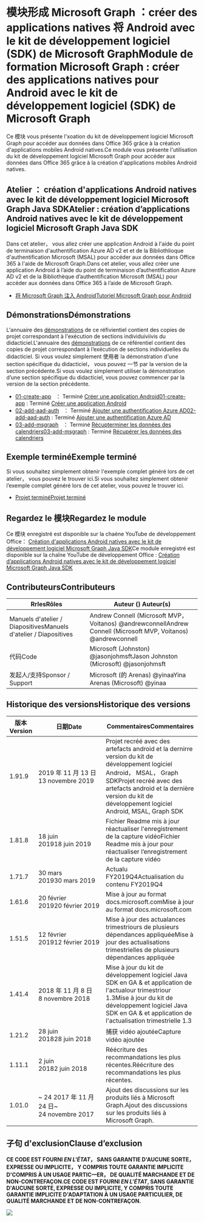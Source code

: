 # <a name="module-de-formation-microsoft-graph-crer-des-applications-natives-pour-android-avec-le-kit-de-dveloppement-logiciel-sdk-de-microsoft-graph"></a><span data-ttu-id="25941-101">模块形成 Microsoft Graph ：créer des applications natives 将 Android avec le kit de développement logiciel (SDK) de Microsoft Graph</span><span class="sxs-lookup"><span data-stu-id="25941-101">Module de formation Microsoft Graph : créer des applications natives pour Android avec le kit de développement logiciel (SDK) de Microsoft Graph</span></span>

<span data-ttu-id="25941-102">Ce 模块 vous présente l'xoation du kit de développement logiciel Microsoft Graph pour accéder aux données dans Office 365 grâce à la création d'applications mobiles Android natives.</span><span class="sxs-lookup"><span data-stu-id="25941-102">Ce module vous présente l'utilisation du kit de développement logiciel Microsoft Graph pour accéder aux données dans Office 365 grâce à la création d'applications mobiles Android natives.</span></span>

## <a name="atelier-cration-dapplications-android-natives-avec-le-kit-de-dveloppement-logiciel-microsoftgraph-java-sdk"></a><span data-ttu-id="25941-103">Atelier ： création d'applications Android natives avec le kit de développement logiciel Microsoft Graph Java SDK</span><span class="sxs-lookup"><span data-stu-id="25941-103">Atelier : création d’applications Android natives avec le kit de développement logiciel Microsoft Graph Java SDK</span></span>

<span data-ttu-id="25941-104">Dans cet atelier， vous allez créer une application Android à l'aide du point de terminaison d'authentification Azure AD v2 et et de la Bibliothlioque d'authentification Microsoft (MSAL) pour accéder aux données dans Office 365 à l'aide de Microsoft Graph.</span><span class="sxs-lookup"><span data-stu-id="25941-104">Dans cet atelier, vous allez créer une application Android à l’aide du point de terminaison d’authentification Azure AD v2 et de la Bibliothèque d’authentification Microsoft (MSAL) pour accéder aux données dans Office 365 à l’aide de Microsoft Graph.</span></span>

- [<span data-ttu-id="25941-105">将 Microsoft Graph 注入 Android</span><span class="sxs-lookup"><span data-stu-id="25941-105">Tutoriel Microsoft Graph pour Android</span></span>](https://docs.microsoft.com/graph/tutorials/android)

## <a name="dmonstrations"></a><span data-ttu-id="25941-106">Démonstrations</span><span class="sxs-lookup"><span data-stu-id="25941-106">Démonstrations</span></span>

<span data-ttu-id="25941-107">L'annuaire des [démonstrations](./demos) de ce réfivientiel contient des copies de projet correspondant à l'exécution de sections individuiviivis du didacticiel.</span><span class="sxs-lookup"><span data-stu-id="25941-107">L'annuaire des [démonstrations](./demos) de ce référentiel contient des copies de projet correspondant à l’exécution de sections individuelles du didacticiel.</span></span> <span data-ttu-id="25941-108">Si vous voulez simplement 使用者 la démonstration d'une section spécifique du didacticiel， vous pouvez 一节 par la version de la section précédente.</span><span class="sxs-lookup"><span data-stu-id="25941-108">Si vous voulez simplement utiliser la démonstration d’une section spécifique du didacticiel, vous pouvez commencer par la version de la section précédente.</span></span>

- <span data-ttu-id="25941-109">[01-create-app](demos/01-create-app)   ： Terminé [Créer une application Android](https://docs.microsoft.com/graph/tutorials/android?tutorial-step=1)</span><span class="sxs-lookup"><span data-stu-id="25941-109">[01-create-app](demos/01-create-app) : Terminé [Créer une application Android](https://docs.microsoft.com/graph/tutorials/android?tutorial-step=1)</span></span>
- <span data-ttu-id="25941-110">[02-add-aad-auth](demos/02-add-aad-auth)   ： Terminé [Ajouter une authentification Azure AD](https://docs.microsoft.com/graph/tutorials/android?tutorial-step=3)</span><span class="sxs-lookup"><span data-stu-id="25941-110">[02-add-aad-auth](demos/02-add-aad-auth) : Terminé [Ajouter une authentification Azure AD](https://docs.microsoft.com/graph/tutorials/android?tutorial-step=3)</span></span>
- <span data-ttu-id="25941-111">[03-add-msgraph](demos/03-add-msgraph)   ： Terminé [Récupterminer les données des calendriers](https://docs.microsoft.com/graph/tutorials/android?tutorial-step=4)</span><span class="sxs-lookup"><span data-stu-id="25941-111">[03-add-msgraph](demos/03-add-msgraph) : Terminé [Récupérer les données des calendriers](https://docs.microsoft.com/graph/tutorials/android?tutorial-step=4)</span></span>

## <a name="exemple-termin"></a><span data-ttu-id="25941-112">Exemple terminé</span><span class="sxs-lookup"><span data-stu-id="25941-112">Exemple terminé</span></span>

<span data-ttu-id="25941-113">Si vous souhaitez simplement obtenir l'exemple complet généré lors de cet atelier， vous pouvez le trouver ici.</span><span class="sxs-lookup"><span data-stu-id="25941-113">Si vous souhaitez simplement obtenir l’exemple complet généré lors de cet atelier, vous pouvez le trouver ici.</span></span>

- [<span data-ttu-id="25941-114">Projet terminé</span><span class="sxs-lookup"><span data-stu-id="25941-114">Projet terminé</span></span>](demos/03-add-msgraph)

## <a name="regardez-le-module"></a><span data-ttu-id="25941-115">Regardez le 模块</span><span class="sxs-lookup"><span data-stu-id="25941-115">Regardez le module</span></span>

<span data-ttu-id="25941-116">Ce 模块 enregistré est disponible sur la chaéne YouTube de développement Office： [Création d'applications Android natives avec le kit de développement logiciel Microsoft Graph Java SDK](https://youtu.be/BLmOmv4FSsQ)</span><span class="sxs-lookup"><span data-stu-id="25941-116">Ce module enregistré est disponible sur la chaîne YouTube de développement Office : [Création d’applications Android natives avec le kit de développement logiciel Microsoft Graph Java SDK](https://youtu.be/BLmOmv4FSsQ)</span></span>

## <a name="contributeurs"></a><span data-ttu-id="25941-117">Contributeurs</span><span class="sxs-lookup"><span data-stu-id="25941-117">Contributeurs</span></span>

| <span data-ttu-id="25941-118">Rrles</span><span class="sxs-lookup"><span data-stu-id="25941-118">Rôles</span></span> | <span data-ttu-id="25941-119">Auteur () </span><span class="sxs-lookup"><span data-stu-id="25941-119">Auteur(s)</span></span> |
| -------------------- | ------------------------------------------------------- |
| <span data-ttu-id="25941-120">Manuels d'atelier / Diapositives</span><span class="sxs-lookup"><span data-stu-id="25941-120">Manuels d'atelier / Diapositives</span></span> | <span data-ttu-id="25941-121">Andrew Connell (Microsoft MVP，Voitanos) @andrewconnell</span><span class="sxs-lookup"><span data-stu-id="25941-121">Andrew Connell (Microsoft MVP, Voitanos) @andrewconnell</span></span> |
| <span data-ttu-id="25941-122">代码</span><span class="sxs-lookup"><span data-stu-id="25941-122">Code</span></span> | <span data-ttu-id="25941-123">Microsoft (Johnston) @jasonjohmsft</span><span class="sxs-lookup"><span data-stu-id="25941-123">Jason Johnston (Microsoft) @jasonjohmsft</span></span> |
| <span data-ttu-id="25941-124">发起人/支持</span><span class="sxs-lookup"><span data-stu-id="25941-124">Sponsor / Support</span></span> | <span data-ttu-id="25941-125">Microsoft (的 Arenas) @yinaa</span><span class="sxs-lookup"><span data-stu-id="25941-125">Yina Arenas (Microsoft) @yinaa</span></span> |

## <a name="historique-des-versions"></a><span data-ttu-id="25941-126">Historique des versions</span><span class="sxs-lookup"><span data-stu-id="25941-126">Historique des versions</span></span>

| <span data-ttu-id="25941-127">版本</span><span class="sxs-lookup"><span data-stu-id="25941-127">Version</span></span> | <span data-ttu-id="25941-128">日期</span><span class="sxs-lookup"><span data-stu-id="25941-128">Date</span></span> | <span data-ttu-id="25941-129">Commentaires</span><span class="sxs-lookup"><span data-stu-id="25941-129">Commentaires</span></span> |
| ------- | ------------------ | -------------------------------------------------------------------------- |
| <span data-ttu-id="25941-130">1.9</span><span class="sxs-lookup"><span data-stu-id="25941-130">1.9</span></span> | <span data-ttu-id="25941-131">2019 年 11 月 13 日</span><span class="sxs-lookup"><span data-stu-id="25941-131">13 novembre 2019</span></span> | <span data-ttu-id="25941-132">Projet recréé avec des artefacts android et la dernirre version du kit de développement logiciel Android， MSAL， Graph SDK</span><span class="sxs-lookup"><span data-stu-id="25941-132">Projet recréé avec des artefacts android et la dernière version du kit de développement logiciel Android, MSAL, Graph SDK</span></span> |
| <span data-ttu-id="25941-133">1.8</span><span class="sxs-lookup"><span data-stu-id="25941-133">1.8</span></span> | <span data-ttu-id="25941-134">18 juin 2019</span><span class="sxs-lookup"><span data-stu-id="25941-134">18 juin 2019</span></span> | <span data-ttu-id="25941-135">Fichier Readme mis à jour réactualiser l'enregistrement de la capture vidéo</span><span class="sxs-lookup"><span data-stu-id="25941-135">Fichier Readme mis à jour pour réactualiser l’enregistrement de la capture vidéo</span></span> |
| <span data-ttu-id="25941-136">1.7</span><span class="sxs-lookup"><span data-stu-id="25941-136">1.7</span></span> | <span data-ttu-id="25941-137">30 mars 2019</span><span class="sxs-lookup"><span data-stu-id="25941-137">30 mars 2019</span></span> | <span data-ttu-id="25941-138">Actualu FY2019Q4</span><span class="sxs-lookup"><span data-stu-id="25941-138">Actualisation du contenu FY2019Q4</span></span> |
| <span data-ttu-id="25941-139">1.6</span><span class="sxs-lookup"><span data-stu-id="25941-139">1.6</span></span> | <span data-ttu-id="25941-140">20 février 2019</span><span class="sxs-lookup"><span data-stu-id="25941-140">20 février 2019</span></span> | <span data-ttu-id="25941-141">Mise à jour au format docs.microsoft.com</span><span class="sxs-lookup"><span data-stu-id="25941-141">Mise à jour au format docs.microsoft.com</span></span> |
| <span data-ttu-id="25941-142">1.5</span><span class="sxs-lookup"><span data-stu-id="25941-142">1.5</span></span> | <span data-ttu-id="25941-143">12 février 2019</span><span class="sxs-lookup"><span data-stu-id="25941-143">12 février 2019</span></span> | <span data-ttu-id="25941-144">Mise à jour des actualances trimestriours de plusieurs dépendances appliquée</span><span class="sxs-lookup"><span data-stu-id="25941-144">Mise à jour des actualisations trimestrielles de plusieurs dépendances appliquée</span></span> |
| <span data-ttu-id="25941-145">1.4</span><span class="sxs-lookup"><span data-stu-id="25941-145">1.4</span></span> | <span data-ttu-id="25941-146">2018 年 11 月 8 日</span><span class="sxs-lookup"><span data-stu-id="25941-146">8 novembre 2018</span></span> | <span data-ttu-id="25941-147">Mise à jour du kit de développement logiciel Java SDK en GA & et application de l'actualour trimestriour 1.3</span><span class="sxs-lookup"><span data-stu-id="25941-147">Mise à jour du kit de développement logiciel Java SDK en GA & et application de l'actualisation trimestrielle 1.3</span></span> | <span data-ttu-id="25941-148">12 9embre 2018</span><span class="sxs-lookup"><span data-stu-id="25941-148">12 septembre 2018</span></span> | <span data-ttu-id="25941-149">Remplacement du kit de développement logiciel Graph Android avec Graph Kit de développement logiciel Java & application de l'actualiel trimestrioid</span><span class="sxs-lookup"><span data-stu-id="25941-149">Remplacement du kit de développement logiciel Graph Android avec Graph Kit de développement logiciel Java & application de l’actualisation trimestrielle</span></span> |
| <span data-ttu-id="25941-150">1.2</span><span class="sxs-lookup"><span data-stu-id="25941-150">1.2</span></span> | <span data-ttu-id="25941-151">28 juin 2018</span><span class="sxs-lookup"><span data-stu-id="25941-151">28 juin 2018</span></span> | <span data-ttu-id="25941-152">捕获 vidéo ajoutée</span><span class="sxs-lookup"><span data-stu-id="25941-152">Capture vidéo ajoutée</span></span> |
| <span data-ttu-id="25941-153">1.1</span><span class="sxs-lookup"><span data-stu-id="25941-153">1.1</span></span> | <span data-ttu-id="25941-154">2 juin 2018</span><span class="sxs-lookup"><span data-stu-id="25941-154">2 juin 2018</span></span> | <span data-ttu-id="25941-155">Réécriture des recommandations les plus récentes.</span><span class="sxs-lookup"><span data-stu-id="25941-155">Réécriture des recommandations les plus récentes.</span></span> |
| <span data-ttu-id="25941-156">1.0</span><span class="sxs-lookup"><span data-stu-id="25941-156">1.0</span></span> | <span data-ttu-id="25941-157">~ 24 2017 年 11 月 24 日</span><span class="sxs-lookup"><span data-stu-id="25941-157">~ 24 novembre 2017</span></span> | <span data-ttu-id="25941-158">Ajout des discussions sur les produits liés à Microsoft Graph.</span><span class="sxs-lookup"><span data-stu-id="25941-158">Ajout des discussions sur les produits liés à Microsoft Graph.</span></span> |

## <a name="clause-dexclusion"></a><span data-ttu-id="25941-159">子句 d'exclusion</span><span class="sxs-lookup"><span data-stu-id="25941-159">Clause d’exclusion</span></span>

<span data-ttu-id="25941-160">**CE CODE EST FOURNI _EN L'ÉTAT_， SANS GARANTIE D'AUCUNE SORTE， EXPRESSE OU IMPLICITE， Y COMPRIS TOUTE GARANTIE IMPLICITE D'COMPRIS À UN USAGE PARTIC一ER， DE QUALITÉ MARCHANDE ET DE NON-CONTREFAÇON.**</span><span class="sxs-lookup"><span data-stu-id="25941-160">**CE CODE EST FOURNI _EN L’ÉTAT_, SANS GARANTIE D'AUCUNE SORTE, EXPRESSE OU IMPLICITE, Y COMPRIS TOUTE GARANTIE IMPLICITE D'ADAPTATION À UN USAGE PARTICULIER, DE QUALITÉ MARCHANDE ET DE NON-CONTREFAÇON.**</span></span>

<!-- markdownlint-disable MD033 -->
<img src="https://telemetry.sharepointpnp.com/msgraph-training-android" />

